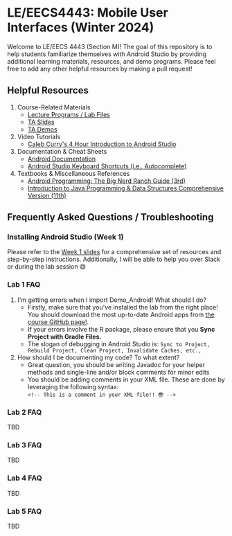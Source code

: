 # LE/EECS4443: Mobile User Interfaces (Winter 2024)
Welcome to LE/EECS 4443 (Section M)! The goal of this repository is to help students familiarize themselves with Android Studio by providing additional learning materials, resources, and demo programs. 
Please feel free to add any other helpful resources by making a pull request! 
## Helpful Resources
1. Course-Related Materials
     - [Lecture Programs / Lab Files](https://github.com/yorku-ease/EECS4443-Demos)
     - [TA Slides](https://github.com/stoyonaga/EECS4443_W24_Assets/tree/main/TA%20Slides)
     - [TA Demos](https://github.com/stoyonaga/EECS4443_W24_Assets/tree/main/TA%20Demos)
2. Video Tutorials
    - [Caleb Curry's 4 Hour Introduction to Android Studio](https://www.youtube.com/watch?v=tZvjSl9dswg&themeRefresh=1)
3. Documentation & Cheat Sheets
   - [Android Documentation](https://developer.android.com/docs) 
   - [Android Studio Keyboard Shortcuts (i.e., Autocomplete)](https://developer.android.com/studio/intro/keyboard-shortcuts)
4. Textbooks & Miscellaneous References
   - [Android Programming: The Big Nerd Ranch Guide (3rd)](https://www.amazon.ca/Android-Programming-Nerd-Ranch-Guide/dp/0134706056)
   - [Introduction to Java Programming & Data Structures Comprehensive Version (11th)](https://www.pearson.com/store/p/introduction-to-java-programming-and-data-structures-comprehensive-version-ebook-global-edition/GPROG_A101708554311_learnernz-availability/9781292221892)
## Frequently Asked Questions / Troubleshooting
### Installing Android Studio (Week 1)
Please refer to the [Week 1 slides](https://github.com/stoyonaga/EECS4443_W24_Assets/blob/main/TA%20Slides/Week%201%20-%20Introduction.pdf) for a comprehensive set of resources and step-by-step instructions. Additionally, I will be able to help you over Slack or during the lab session 😄
### Lab 1 FAQ
1. I'm getting errors when I import Demo_Android! What should I do?
     - Firstly, make sure that you've installed the lab from the right place! You should download the most up-to-date Android apps from [the course GitHub page!](https://github.com/yorku-ease/EECS4443-Demos).
     - If your errors involve the R package, please ensure that you **Sync Project with Gradle Files.**
     - The slogan of debugging in Android Studio is: ``Sync to Project, Rebuild Project, Clean Project, Invalidate Caches, etc., ``
2. How should I be documenting my code? To what extent?
     - Great question, you should be writing Javadoc for your helper methods and single-line and/or block comments for minor edits
     - You should be adding comments in your XML file. These are done by leveraging the following syntax:
       <br>
       ``<!-- This is a comment in your XML file!! 😎 -->`` 
### Lab 2 FAQ
TBD
### Lab 3 FAQ
TBD
### Lab 4 FAQ
TBD
### Lab 5 FAQ
TBD

